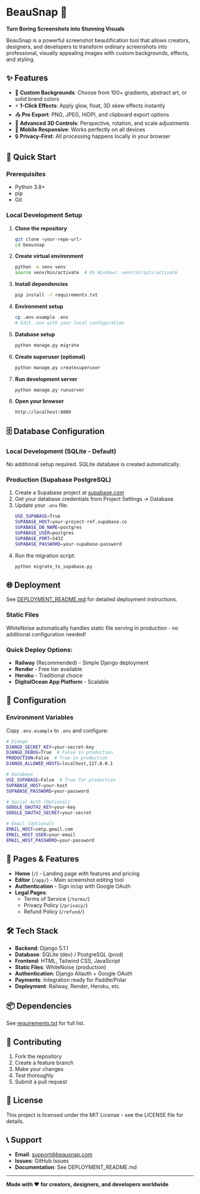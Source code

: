 # BeauSnap 🎨

**Turn Boring Screenshots into Stunning Visuals**

BeauSnap is a powerful screenshot beautification tool that allows creators, designers, and developers to transform ordinary screenshots into professional, visually appealing images with custom backgrounds, effects, and styling.

## ✨ Features

- 🎨 **Custom Backgrounds**: Choose from 100+ gradients, abstract art, or solid brand colors
- ⚡ **1-Click Effects**: Apply glow, float, 3D skew effects instantly
- 📤 **Pro Export**: PNG, JPEG, HiDPI, and clipboard export options
- 🔧 **Advanced 3D Controls**: Perspective, rotation, and scale adjustments
- 📱 **Mobile Responsive**: Works perfectly on all devices
- 🔒 **Privacy-First**: All processing happens locally in your browser

## 🚀 Quick Start

### Prerequisites
- Python 3.8+
- pip
- Git

### Local Development Setup

1. **Clone the repository**
   ```bash
   git clone <your-repo-url>
   cd beausnap
   ```

2. **Create virtual environment**
   ```bash
   python -m venv venv
   source venv/bin/activate  # On Windows: venv\Scripts\activate
   ```

3. **Install dependencies**
   ```bash
   pip install -r requirements.txt
   ```

4. **Environment setup**
   ```bash
   cp .env.example .env
   # Edit .env with your local configuration
   ```

5. **Database setup**
   ```bash
   python manage.py migrate
   ```

6. **Create superuser (optional)**
   ```bash
   python manage.py createsuperuser
   ```

7. **Run development server**
   ```bash
   python manage.py runserver
   ```

8. **Open your browser**
   ```
   http://localhost:8000
   ```

## 🗄️ Database Configuration

### Local Development (SQLite - Default)
No additional setup required. SQLite database is created automatically.

### Production (Supabase PostgreSQL)
1. Create a Supabase project at [supabase.com](https://supabase.com)
2. Get your database credentials from Project Settings → Database
3. Update your `.env` file:
   ```bash
   USE_SUPABASE=True
   SUPABASE_HOST=your-project-ref.supabase.co
   SUPABASE_DB_NAME=postgres
   SUPABASE_USER=postgres
   SUPABASE_PORT=5432
   SUPABASE_PASSWORD=your-supabase-password
   ```
4. Run the migration script:
   ```bash
   python migrate_to_supabase.py
   ```

## 🌐 Deployment

See [DEPLOYMENT_README.md](DEPLOYMENT_README.md) for detailed deployment instructions.

### Static Files
WhiteNoise automatically handles static file serving in production - no additional configuration needed!

### Quick Deploy Options:
- **Railway** (Recommended) - Simple Django deployment
- **Render** - Free tier available
- **Heroku** - Traditional choice
- **DigitalOcean App Platform** - Scalable

## 🔧 Configuration

### Environment Variables
Copy `.env.example` to `.env` and configure:

```bash
# Django
DJANGO_SECRET_KEY=your-secret-key
DJANGO_DEBUG=True  # False in production
PRODUCTION=False  # True in production
DJANGO_ALLOWED_HOSTS=localhost,127.0.0.1

# Database
USE_SUPABASE=False  # True for production
SUPABASE_HOST=your-host
SUPABASE_PASSWORD=your-password

# Social Auth (Optional)
GOOGLE_OAUTH2_KEY=your-key
GOOGLE_OAUTH2_SECRET=your-secret

# Email (Optional)
EMAIL_HOST=smtp.gmail.com
EMAIL_HOST_USER=your-email
EMAIL_HOST_PASSWORD=your-password
```

## 📱 Pages & Features

- **Home** (`/`) - Landing page with features and pricing
- **Editor** (`/app/`) - Main screenshot editing tool
- **Authentication** - Sign in/up with Google OAuth
- **Legal Pages**:
  - Terms of Service (`/terms/`)
  - Privacy Policy (`/privacy/`)
  - Refund Policy (`/refund/`)

## 🛠️ Tech Stack

- **Backend**: Django 5.1.1
- **Database**: SQLite (dev) / PostgreSQL (prod)
- **Frontend**: HTML, Tailwind CSS, JavaScript
- **Static Files**: WhiteNoise (production)
- **Authentication**: Django Allauth + Google OAuth
- **Payments**: Integration ready for Paddle/Polar
- **Deployment**: Railway, Render, Heroku, etc.

## 📦 Dependencies

See [requirements.txt](requirements.txt) for full list.

## 🤝 Contributing

1. Fork the repository
2. Create a feature branch
3. Make your changes
4. Test thoroughly
5. Submit a pull request

## 📄 License

This project is licensed under the MIT License - see the LICENSE file for details.

## 📞 Support

- **Email**: support@beausnap.com
- **Issues**: GitHub Issues
- **Documentation**: See DEPLOYMENT_README.md

---

**Made with ❤️ for creators, designers, and developers worldwide**